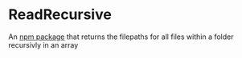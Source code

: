 # ReadRecursive
An [npm package](https://www.npmjs.com/package/readrecursive) that returns the filepaths for all files within a folder recursivly in an array
